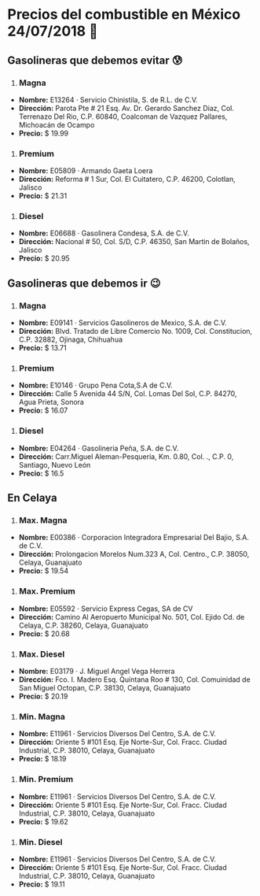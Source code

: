 # Precios del combustible en México 24/07/2018 :car:

## Gasolineras que debemos evitar :cold_sweat:
1. ### Magna
  * **Nombre:** E13264 · Servicio Chinistila, S. de R.L. de C.V.
  * **Dirección:** Parota Pte # 21 Esq. Av. Dr. Gerardo Sanchez Diaz, Col. Terrenazo Del Rio, C.P. 60840, Coalcoman de Vazquez Pallares, Michoacán de Ocampo
  * **Precio:** $ 19.99

1. ### Premium
  * **Nombre:** E05809 · Armando Gaeta Loera
  * **Dirección:** Reforma # 1 Sur, Col. El Cuitatero, C.P. 46200, Colotlan, Jalisco
  * **Precio:** $ 21.31

1. ### Diesel
  * **Nombre:** E06688 · Gasolinera Condesa, S.A. de C.V.
  * **Dirección:** Nacional # 50, Col. S/D, C.P. 46350, San Martin de Bolaños, Jalisco
  * **Precio:** $ 20.95


## Gasolineras que debemos ir :wink:
1. ### Magna
  * **Nombre:** E09141 · Servicios Gasolineros de Mexico, S.A. de C.V.
  * **Dirección:** Blvd. Tratado de Libre Comercio No. 1009, Col. Constitucion, C.P. 32882, Ojinaga, Chihuahua
  * **Precio:** $ 13.71

1. ### Premium
  * **Nombre:** E10146 · Grupo Pena Cota,S.A de C.V.
  * **Dirección:** Calle 5 Avenida 44 S/N, Col. Lomas Del Sol, C.P. 84270, Agua Prieta, Sonora
  * **Precio:** $ 16.07

1. ### Diesel
  * **Nombre:** E04264 · Gasolineria Peña, S.A. de C.V.
  * **Dirección:** Carr.Miguel Aleman-Pesqueria, Km. 0.80, Col. ., C.P. 0, Santiago, Nuevo León
  * **Precio:** $ 16.5


## En Celaya
1. ### Max. Magna
  * **Nombre:** E00386 · Corporacion Integradora Empresarial Del Bajio, S.A. de C.V.
  * **Dirección:** Prolongacion Morelos Num.323 A, Col. Centro., C.P. 38050, Celaya, Guanajuato
  * **Precio:** $ 19.54

1. ### Max. Premium
  * **Nombre:** E05592 · Servicio Express Cegas, SA de CV
  * **Dirección:** Camino Al Aeropuerto Municipal No. 501, Col. Ejido Cd. de Celaya, C.P. 38260, Celaya, Guanajuato
  * **Precio:** $ 20.68

1. ### Max. Diesel
  * **Nombre:** E03179 · J. Miguel Angel Vega Herrera
  * **Dirección:** Fco. I. Madero Esq. Quintana Roo # 130, Col. Comuinidad de San Miguel Octopan, C.P. 38130, Celaya, Guanajuato
  * **Precio:** $ 20.19

1. ### Min. Magna
  * **Nombre:** E11961 · Servicios Diversos Del Centro, S.A. de C.V.
  * **Dirección:** Oriente 5 #101 Esq. Eje Norte-Sur, Col. Fracc. Ciudad Industrial, C.P. 38010, Celaya, Guanajuato
  * **Precio:** $ 18.19

1. ### Min. Premium
  * **Nombre:** E11961 · Servicios Diversos Del Centro, S.A. de C.V.
  * **Dirección:** Oriente 5 #101 Esq. Eje Norte-Sur, Col. Fracc. Ciudad Industrial, C.P. 38010, Celaya, Guanajuato
  * **Precio:** $ 19.62

1. ### Min. Diesel
  * **Nombre:** E11961 · Servicios Diversos Del Centro, S.A. de C.V.
  * **Dirección:** Oriente 5 #101 Esq. Eje Norte-Sur, Col. Fracc. Ciudad Industrial, C.P. 38010, Celaya, Guanajuato
  * **Precio:** $ 19.11